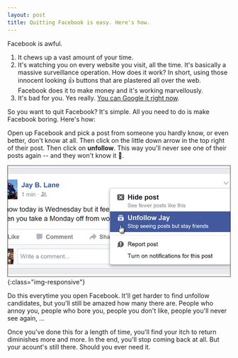 ```yaml
---
layout: post
title: Quitting Facebook is easy. Here's how.
---
```


Facebook is awful.

1. It chews up a vast amount of your time.
1. It's watching you on every website you visit, all the time. It's basically a massive surveillance operation. How does it work? In short, using those innocent looking 👍 buttons that are plastered all over the web. Facebook does it to make money and it's working marvellously.
1. It's bad for you. Yes really. [You can Google it right now](https://www.google.de/search?q=is+facebook+bad+for+you).

So you want to quit Facebook? It's simple. All you need to do is make Facebook boring. Here's how:

Open up Facebook and pick a post from someone you hardly know, or even better, don't know at all. Then click on the little down arrow in the top right of their post. Then click on **unfollow**. This way you'll never see one of their posts again -- and they won't know it 👻.

!['Facebook Unfollow'](/images/facebook_unfollow.png){:class="img-responsive"}

Do this everytime you open Facebook. It'll get harder to find unfollow candidates, but you'll still be amazed how many there are. People who annoy you, people who bore you, people you don't like, people you'll never see again, ...

Once you've done this for a length of time, you'll find your itch to return diminishes more and more. In the end, you'll stop coming back at all. But your acount's still there. Should you ever need it.
